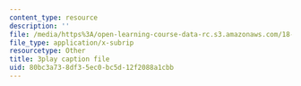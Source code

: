 ```yaml
---
content_type: resource
description: ''
file: /media/https%3A/open-learning-course-data-rc.s3.amazonaws.com/18-085-computational-science-and-engineering-i-fall-2008/80bc3a738df35ec0bc5d12f2088a1cbb_hYaOtW4XY4.vtt
file_type: application/x-subrip
resourcetype: Other
title: 3play caption file
uid: 80bc3a73-8df3-5ec0-bc5d-12f2088a1cbb
---
```


